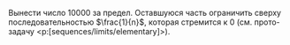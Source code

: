 Вынести число $10000$ за предел. Оставшуюся часть ограничить сверху последовательностью $\frac{1}{n}$, которая стремится к $0$ (см. прото-задачу <p:[sequences/limits/elementary]>).